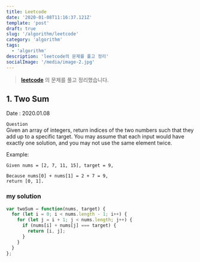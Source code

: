 ```yaml
---
title: Leetcode
date: '2020-01-08T11:16:37.121Z'
template: 'post'
draft: true
slug: '/algorithm/leetcode'
category: 'algorithm'
tags:
  - 'algorithm'
description: 'leetcode의 문제를 풀고 정리'
socialImage: '/media/image-2.jpg'
---
```


> **[leetcode](https://leetcode.com/problemset/all/)** 의 문제를 풀고 정리했습니다.

## 1. Two Sum

Date : 2020.01.08

`Question`<br>
Given an array of integers, return indices of the two numbers such that they add up to a specific target.
You may assume that each input would have exactly one solution, and you may not use the same element twice.

Example:

```
Given nums = [2, 7, 11, 15], target = 9,

Because nums[0] + nums[1] = 2 + 7 = 9,
return [0, 1].
```

### my solution

```js
var twoSum = function(nums, target) {
  for (let i = 0; i < nums.length - 1; i++) {
    for (let j = i + 1; j < nums.length; j++) {
      if (nums[i] + nums[j] === target) {
        return [i, j];
      }
    }
  }
};
```
